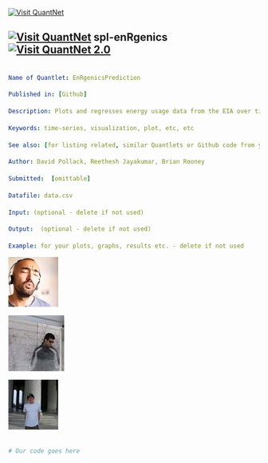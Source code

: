 [<img src="https://github.com/QuantLet/Styleguide-and-Validation-procedure/blob/master/pictures/banner.png" alt="Visit QuantNet">](http://quantlet.de/index.php?p=info)

## [<img src="https://github.com/QuantLet/Styleguide-and-Validation-procedure/blob/master/pictures/qloqo.png" alt="Visit QuantNet">](http://quantlet.de/) **spl-enRgenics** [<img src="https://github.com/QuantLet/Styleguide-and-Validation-procedure/blob/master/pictures/QN2.png" width="60" alt="Visit QuantNet 2.0">](http://quantlet.de/d3/ia)


```yaml

Name of Quantlet: EnRgenicsPrediction

Published in: [Github]

Description: Plots and regresses energy usage data from the EIA over time and by location.

Keywords: time-series, visualization, plot, etc, etc

See also: [for listing related, similar Quantlets or Github code from your point of view - delete if not used]

Author: David Pollack, Reethesh Jayakumar, Brian Rooney

Submitted:  [omittable]

Datafile: data.csv

Input: (optional - delete if not used)

Output:  (optional - delete if not used)

Example: for your plots, graphs, results etc. - delete if not used

```

![Picture1](./data/david.jpg)

![Picture2](./data/reethesh.jpg)

![Picture3](./data/brian.jpg)


```r

# Our code goes here

```